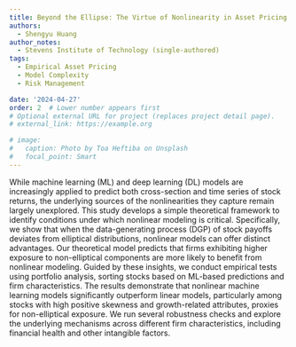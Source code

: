 ```yaml
---
title: Beyond the Ellipse: The Virtue of Nonlinearity in Asset Pricing
authors: 
  - Shengyu Huang 
author_notes: 
  - Stevens Institute of Technology (single-authored)
tags:
  - Empirical Asset Pricing
  - Model Complexity 
  - Risk Management 

date: '2024-04-27'
order: 2  # Lower number appears first
# Optional external URL for project (replaces project detail page).
# external_link: https://example.org

# image:
#   caption: Photo by Toa Heftiba on Unsplash
#   focal_point: Smart
---
```

While machine learning (ML) and deep learning (DL) models are increasingly applied to predict both cross-section and time series of stock returns, the underlying sources of the nonlinearities they capture remain largely unexplored. This study develops a simple theoretical framework to identify conditions under which nonlinear modeling is critical. Specifically, we show that when the data-generating process (DGP) of stock payoffs deviates from elliptical distributions, nonlinear models can offer distinct advantages. Our theoretical model predicts that firms exhibiting higher exposure to non-elliptical components are more likely to benefit from nonlinear modeling. Guided by these insights, we conduct empirical tests using portfolio analysis, sorting stocks based on ML-based predictions and firm characteristics. The results demonstrate that nonlinear machine learning models significantly outperform linear models, particularly among stocks with high positive skewness and growth-related attributes, proxies for non-elliptical exposure. We run several robustness checks and explore the underlying mechanisms across different firm characteristics, including financial health and other intangible factors. 